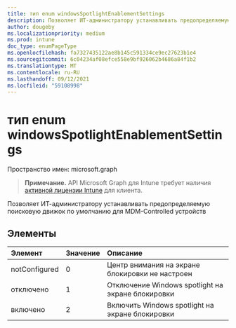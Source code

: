 ```yaml
---
title: тип enum windowsSpotlightEnablementSettings
description: Позволяет ИТ-администратору устанавливать предопределяемую поисковую движок по умолчанию для MDM-Controlled устройств
author: dougeby
ms.localizationpriority: medium
ms.prod: intune
doc_type: enumPageType
ms.openlocfilehash: fa7327435122ae8b145c591334ce9ec27623b1e4
ms.sourcegitcommit: 6c04234af08efce558e9bf926062b4686a84f1b2
ms.translationtype: MT
ms.contentlocale: ru-RU
ms.lasthandoff: 09/12/2021
ms.locfileid: "59108998"
---
```

# <a name="windowsspotlightenablementsettings-enum-type"></a>тип enum windowsSpotlightEnablementSettings

Пространство имен: microsoft.graph

> **Примечание.** API Microsoft Graph для Intune требует наличия [активной лицензии Intune](https://go.microsoft.com/fwlink/?linkid=839381) для клиента.

Позволяет ИТ-администратору устанавливать предопределяемую поисковую движок по умолчанию для MDM-Controlled устройств

## <a name="members"></a>Элементы
|Элемент|Значение|Описание|
|:---|:---|:---|
|notConfigured|0|Центр внимания на экране блокировки не настроен|
|отключено|1|Отключение Windows spotlight на экране блокировки|
|включено|2|Включить Windows spotlight на экране блокировки|




